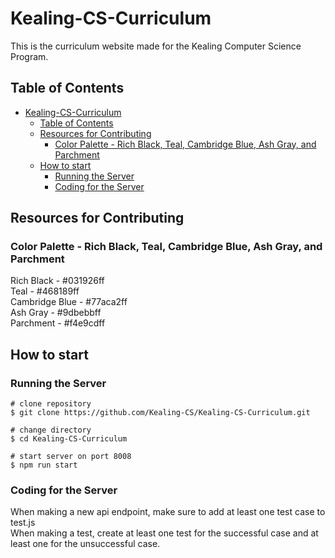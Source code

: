 # Kealing-CS-Curriculum

This is the curriculum website made for the Kealing Computer Science Program.

## Table of Contents

- [Kealing-CS-Curriculum](#kealing-cs-curriculum)
  - [Table of Contents](#table-of-contents)
  - [Resources for Contributing](#resources-for-contributing)
    - [Color Palette - Rich Black, Teal, Cambridge Blue, Ash Gray, and Parchment](#color-palette---rich-black-teal-cambridge-blue-ash-gray-and-parchment)
  - [How to start](#how-to-start)
    - [Running the Server](#running-the-server)
    - [Coding for the Server](#coding-for-the-server)

## Resources for Contributing

### Color Palette - Rich Black, Teal, Cambridge Blue, Ash Gray, and Parchment

Rich Black - #031926ff  
Teal - #468189ff  
Cambridge Blue - #77aca2ff  
Ash Gray - #9dbebbff  
Parchment - #f4e9cdff  

## How to start

### Running the Server

```
# clone repository
$ git clone https://github.com/Kealing-CS/Kealing-CS-Curriculum.git

# change directory
$ cd Kealing-CS-Curriculum

# start server on port 8008
$ npm run start
```

### Coding for the Server

When making a new api endpoint, make sure to add at least one test case to test.js  
When making a test, create at least one test for the successful case and at least one for the unsuccessful case.
